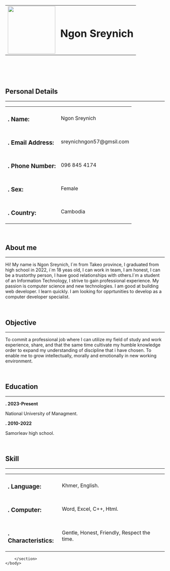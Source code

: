 <!DOCTYPE html>
<html lang="en">
    <head>
        <meta charset="UTF-8">
        <meta http-equiv="X-UA-Compatible"
        content="IE=edge">
        <meta name="viewport"
        content="width=device-width,
        initial-scale=1.0">
        <title>Ngon Sreynich</title>
    </head>
    <body>
        <!--header-->
        <header>
            <table>
                <tr>
                    <td>
                        <img src="c:\Users\phiru\OneDrive - Royal University of Phnom Penh\Documents\All File\Sreynich\html\image\photo_2023-09-11_07-47-04.jpg" alt=""width="150px">
                    </td>
                    <td>
                        <h1>Ngon Sreynich</h1>
                    </td>
                </tr>
            </table>
        </header>
        <!--Personal Details-->
        <br>
        <section>
            <h2>Personal Details</h2>
            <hr>
            <table>
                <tr>
                   <td>
                        <h3>. Name:</h3>
                   </td> 
                   <td>
                        <p>Ngon Sreynich</p>
                   </td>
                </tr>
                <tr>
                    <td>
                         <h3>. Email Address:</h3>
                    </td> 
                    <td>
                         <p>sreynichngon57@gmsil.com</p>
                    </td>
                 </tr>
                 <tr>
                    <td>
                         <h3>. Phone Number:</h3>
                    </td> 
                    <td>
                         <p>096 845 4174</p>
                    </td>
                 </tr>
                 <tr>
                    <td>
                         <h3>. Sex:</h3>
                    </td> 
                    <td>
                         <p>Female</p>
                    </td>
                 </tr>
                 <tr>
                    <td>
                         <h3>. Country:</h3>
                    </td> 
                    <td>
                         <p>Cambodia</p>
                    </td>
                 </tr>
            </table>
        </section>
        <br>
        <!--About me-->
        <section>
            <h2>About me</h2>
            <hr>
            <p>Hi! My name is Ngon Sreynich, I`m from Takeo province, I graduated from high school in 2022, i`m 18 yeas old, I can work in team, I am honest, I can be a trustorthy person, I have good relationships with others.I`m a student of an Information Technology, I strive to gain professional experience. My passion is computer science and new technologies. I am good at building web developer. I learn quickly. I am looking for opprtunities to develop as a computer developer specialist. </p>
        </section>
        <br>
        <!--Objective-->
        <section>
            <h2>Objective</h2>
            <hr>
            <p>To commit a professional job where I can utilize my field of study and work experience, share, and that the same time cultivate my humble knowledge order to expand my understanding of discipline that i have chosen. To enable me to grow intellectually, morally and emotionally in new working environment.</p>
        </section>
        <br>
        <!--Education-->
        <section>
            <h2>Education</h2>
            <hr>
            <tr>
                <td>
                    <strong>. 2023-Present</strong>
                </td>
                <td>
                    <p>National University of Managment.</p>
                </td>
            </tr>
            <tr>
                <td>
                    <strong>. 2010-2022</strong>
                </td>
                <td>
                    <p>Samorleav high school.</p>
                </td>
            </tr>
        </section>
        <br>
        <!--Skill-->
        <section>
            <h2>Skill</h2>
            <hr>
            <table>
                <tr>
                    <td>
                        <h3>. Language:</h2>
                    </td>
                    <td>
                        <p>Khmer, English.</p>
                    </td>
                </tr>
                <tr>
                    <td>
                        <h3>. Computer:</h2>
                    </td>
                    <td>
                        <p>Word, Excel, C++, Html.</p>
                    </td>
                </tr>
                <tr>
                    <td>
                        <h3>. Characteristics:</h2>
                    </td>
                    <td>
                        <p>Gentle, Honest, Friendly, Respect the time.</p>
                    </td>
                </tr>
            </table>
           
        </section>
    </body>
</html>

